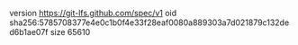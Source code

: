 version https://git-lfs.github.com/spec/v1
oid sha256:5785708377e4e0c1b0f4e33f28eaf0080a889303a7d021879c132ded6b1ae07f
size 65610
